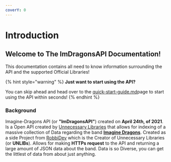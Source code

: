 ```yaml
---
coverY: 0
---
```


# Introduction

## Welcome to The ImDragonsAPI Documentation!

This documentation contains all need to know information surrounding the API and the supported Official Libraries!

{% hint style="warning" %}
**Just want to start using the API?**

You can skip ahead and head over to the [quick-start-guide.md](getting-started/quick-start-guide.md "mention")page to start using the API within seconds!
{% endhint %}

### Background

Imagine-Dragons API (or **"ImDragonsAPI"**) created on **April 24th, of 2021**. Is a Open API created by [Unnecessary Libraries](https://github.com/unnecessarylibs) that allows for indexing of a massive collection of Data regarding the band [**Imagine Dragons**](https://www.imaginedragonsmusic.com/#/). Created as a side Project from [RobbiDev](https://github.com/pengyofficial) which is the Creator of Unnecessary Libraries (or **UNLIBs**). Allows for making **HTTPs request** to the API and returning a large amount of JSON data about the band. Data is so Diverse, you can get the littlest of data from about just anything.

